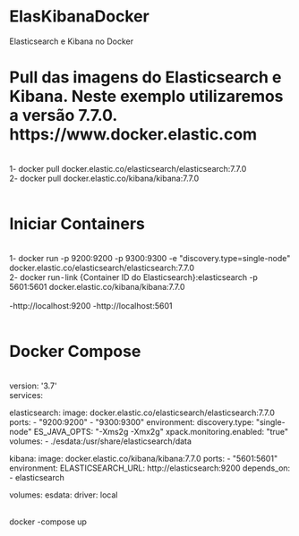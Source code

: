 # ElasKibanaDocker
Elasticsearch e Kibana no Docker

<h1>Pull das imagens do Elasticsearch e Kibana. Neste exemplo utilizaremos a versão 7.7.0. https://www.docker.elastic.com</h1>
<br>
1- docker pull docker.elastic.co/elasticsearch/elasticsearch:7.7.0
<br>
2- docker pull docker.elastic.co/kibana/kibana:7.7.0
<br>
<br>
<h1>Iniciar Containers</h1>
<br>
1- docker run -p 9200:9200 -p 9300:9300 -e "discovery.type=single-node" docker.elastic.co/elasticsearch/elasticsearch:7.7.0
<br>
2- docker run - link {Container ID do Elasticsearch}:elasticsearch -p 5601:5601 docker.elastic.co/kibana/kibana:7.7.0
<br>
<br>
-http://localhost:9200
-http://localhost:5601
<br>
<br>
<h1>Docker Compose</h1>
<br>
version: '3.7'
<br>
services:

elasticsearch:
    image: docker.elastic.co/elasticsearch/elasticsearch:7.7.0
    ports:
      - "9200:9200"
      - "9300:9300"
    environment:
      discovery.type: "single-node"
      ES_JAVA_OPTS: "-Xms2g -Xmx2g"
      xpack.monitoring.enabled: "true"
    volumes:
      - ./esdata:/usr/share/elasticsearch/data
      
  kibana:
    image: docker.elastic.co/kibana/kibana:7.7.0
    ports:
      - "5601:5601"
    environment:
      ELASTICSEARCH_URL: http://elasticsearch:9200
    depends_on:
      - elasticsearch
      
volumes:
  esdata:
    driver: local

<br> 
docker -compose up
